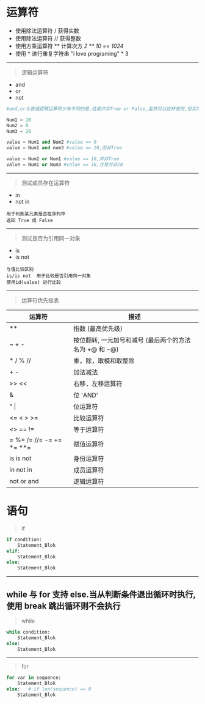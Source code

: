 # 运算符
* 使用除法运算符 / 获得实数
* 使用除法运算符 // 获得整数
* 使用方乘运算符 ** 计算次方 *2 ** 10 == 1024*
* 使用 * 进行重复字符串  "i love programing" * 3

---
> 逻辑运算符
* and 
* or
* not
```python
#and,or与普通逻辑运算符少有不同的是,结果并非True or False,虽然可以这样使用,但实际返回是用实际值代替的

Num1 = 10
Num2 = 0
Num3 = 20

value = Num1 and Num2 #value == 0
value = Num1 and num3 #value == 20,而非True

value = Num2 or Num1 #value == 10,并非True
value = Num1 or Num3 #value == 10,注意并非20

```

---
> 测试成员存在运算符
* in
* not in
```
用于判断某元素是否在序列中
返回 True 或 False
```

---
> 测试是否为引用同一对象
* is
* is not
```
与值比较区别
is/is not  用于比较是否引用同一对象
使用id(value) 进行比较
```

---
> 运算符优先级表

运算符 | 描述
---- | -----
**          |   指数 (最高优先级)
~ + -       |   按位翻转, 一元加号和减号 (最后两个的方法名为 +@ 和 -@)
* / % //     |  乘，除，取模和取整除
+ -          |  加法减法
>> <<       |   右移，左移运算符
&           |   位 'AND'
^ \|         |   位运算符
<= < > >=   |   比较运算符
<> == !=    |   等于运算符
= %= /= //= -= += *= **= |赋值运算符
is is not   |   身份运算符
in not in   |   成员运算符
not or and  |   逻辑运算符

# 语句
> if
```python
if condition:
    Statement_Blok
elif:
    Statement_Blok
else:
    Statement_Blok

```

---
## while 与 for 支持 else.当从判断条件退出循环时执行,**使用 break 跳出循环则不会执行**

> while
```python
while condition:
    Statement_Blok
else:
    Statement_Blok

```

---
> for
```python
for var in sequence:
    Statement_Blok
else:   # if len(sequence) == 0
    Statement_Blok
```